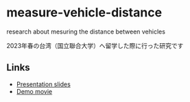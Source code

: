 # measure-vehicle-distance

research about mesuring the distance between vehicles

2023年春の台湾（国立聯合大学）へ留学した際に行った研究です

## Links

- [Presentation slides](https://docs.google.com/presentation/d/1Ov7ourXh83CfC2xNRU8I8hN2A0yzJTHW8-_DAI7N9tQ/edit?usp=sharing)
- [Demo movie](https://youtu.be/4nc1LkepRrA)
